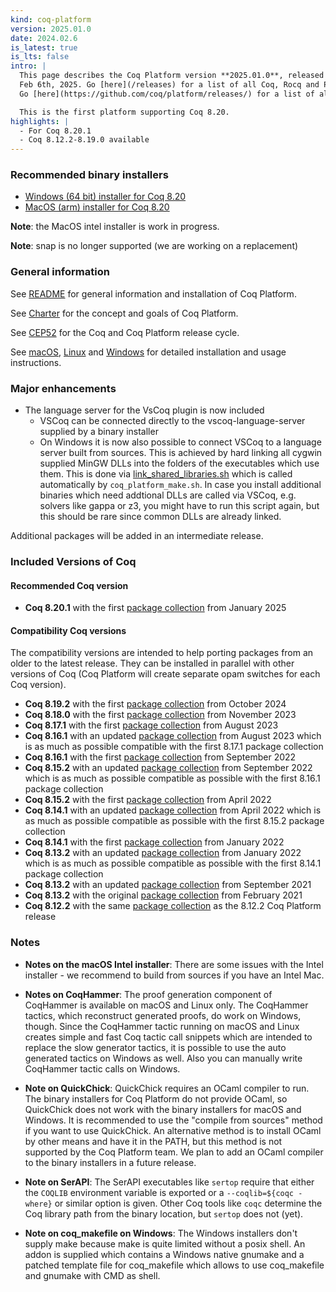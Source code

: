 ```yaml
---
kind: coq-platform
version: 2025.01.0
date: 2024.02.6
is_latest: true
is_lts: false
intro: |
  This page describes the Coq Platform version **2025.01.0**, released on
  Feb 6th, 2025. Go [here](/releases) for a list of all Coq, Rocq and Platform releases.
  Go [here](https://github.com/coq/platform/releases/) for a list of all Rocq/Coq Platform releases.

  This is the first platform supporting Coq 8.20.
highlights: |
  - For Coq 8.20.1
  - Coq 8.12.2-8.19.0 available
---
```


### Recommended binary installers

- [Windows (64 bit) installer for Coq 8.20](https://github.com/coq/platform/releases/download/2025.01.0/Coq-Platform-release-2025.01.0-version.8.20.2025.01-Windows-x86_64.exe)
- [MacOS (arm) installer for Coq 8.20](https://github.com/rocq-prover/platform/releases/download/2025.01.0/Coq-Platform-release-2025.01.0-version.8.20.2025.01-MacOS-arm64.dmg)

**Note**: the MacOS intel installer is work in progress.

**Note**: snap is no longer supported (we are working on a replacement)

### General information

See [README](README.md) for general information and installation of Coq Platform.

See [Charter](charter.md) for the concept and goals of Coq Platform.

See [CEP52](https://github.com/coq/ceps/blob/master/text/052-platform-release-cycle.md) for the Coq and Coq Platform release cycle.

See [macOS](doc/README_macOS.md), [Linux](doc/README_Linux.md) and [Windows](doc/README_Windows.md) for detailed installation and usage instructions.

### Major enhancements

- The language server for the VsCoq plugin is now included
  - VSCoq can be connected directly to the vscoq-language-server supplied by a binary installer
  - On Windows it is now also possible to connect VSCoq to a language server built from sources. This is achieved by hard linking all cygwin supplied MinGW DLLs into the folders of the executables which use them.
    This is done via [link_shared_libraries.sh](https://github.com/coq/platform/blob/main/windows/link_shared_libraries.sh) which is called automatically by `coq_platform_make.sh`.
    In case you install additional binaries which need addtional DLLs are called via VSCoq, e.g. solvers like gappa or z3, you might have to run this script again, but this should be rare since common DLLs are already linked.

Additional packages will be added in an intermediate release.

### Included Versions of Coq

#### Recommended Coq version

- **Coq 8.20.1** with the first [package collection](doc/README~8.20~2025.01.md) from January 2025

#### Compatibility Coq versions

The compatibility versions are intended to help porting packages from an older to the latest release. They can be installed in parallel with other versions of Coq (Coq Platform will create separate opam switches for each Coq version).

- **Coq 8.19.2** with the first [package collection](doc/README~8.19~2024.10.md) from October 2024
- **Coq 8.18.0** with the first [package collection](doc/README~8.18~2023.11.md) from November 2023
- **Coq 8.17.1** with the first [package collection](doc/README~8.17~2023.08.md) from August 2023
- **Coq 8.16.1** with an updated [package collection](doc/README~8.16~2023.08.md) from August 2023 which is as much as possible compatible with the first 8.17.1 package collection
- **Coq 8.16.1** with the first [package collection](doc/README~8.16~2022.09.md) from September 2022
- **Coq 8.15.2** with an updated [package collection](doc/README~8.15~2022.09.md) from September 2022 which is as much as possible compatible as possible with the first 8.16.1 package collection
- **Coq 8.15.2** with the first [package collection](doc/README~8.15~2022.04.md) from April 2022
- **Coq 8.14.1** with an updated [package collection](https://github.com/coq/platform/blob/main/doc/README~8.14~2022.04.md) from April 2022 which is as much as possible compatible as possible with the first 8.15.2 package collection
- **Coq 8.14.1** with the first [package collection](https://github.com/coq/platform/blob/main/doc/README~8.14~2022.01.md) from January 2022
- **Coq 8.13.2** with an updated [package collection](doc/README~8.13~2022.01.md) from January 2022 which is as much as possible compatible as possible with the first 8.14.1 package collection
- **Coq 8.13.2** with an updated [package collection](doc/README~8.13~2021.09.md) from September 2021
- **Coq 8.13.2** with the original [package collection](doc/README~8.13~2021.02.md) from February 2021
- **Coq 8.12.2** with the same [package collection](doc/README~8.12.md) as the 8.12.2 Coq Platform release

### Notes

- __Notes on the macOS Intel installer__: There are some issues with the Intel installer - we recommend to build from sources if you have an Intel Mac.

- __Notes on CoqHammer__: The proof generation component of CoqHammer is available on macOS and Linux only. The CoqHammer tactics, which reconstruct generated proofs, do work on Windows, though. Since the CoqHammer tactic running on macOS and Linux creates simple and fast Coq tactic call snippets which are intended to replace the slow generator tactics, it is possible to use the auto generated tactics on Windows as well. Also you can manually write CoqHammer tactic calls on Windows. 

- __Note on QuickChick__: QuickChick requires an OCaml compiler to run. The binary installers for Coq Platform do not provide OCaml, so QuickChick does not work with the binary installers for macOS and Windows. It is recommended to use the "compile from sources" method if you want to use QuickChick. An alternative method is to install OCaml by other means and have it in the PATH, but this method is not supported by the Coq Platform team. We plan to add an OCaml compiler to the binary installers in a future release.

- __Note on SerAPI__: The SerAPI executables like `sertop` require that either the `COQLIB` environment variable is exported or a `--coqlib=${coqc -where}` or similar option is given. Other Coq tools like `coqc` determine the Coq library path from the binary location, but `sertop` does not (yet).

- __Note on coq_makefile on Windows__: The Windows installers don't supply make because make is quite limited without a posix shell. An addon is supplied which contains a Windows native gnumake and a patched template file for coq_makefile which allows to use coq_makefile and gnumake with CMD as shell.
